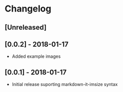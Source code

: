 # Changelog

<!-- Check [Keep a Changelog](http://keepachangelog.com/) for recommendations on how to structure this file. -->

## [Unreleased]

## [0.0.2] - 2018-01-17

- Added example images
## [0.0.1] - 2018-01-17

- Initial release suporting markdown-it-imsize syntax
